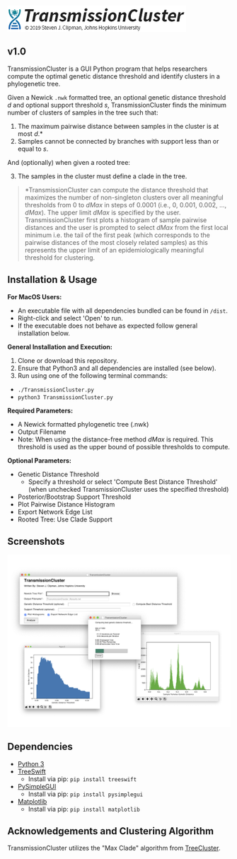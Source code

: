![logo](./resources/logo.png)
## v1.0
  TransmissionCluster is a GUI Python program that helps researchers compute the optimal genetic distance threshold and identify clusters in a phylogenetic tree.

  Given a Newick `.nwk` formatted tree, an optional genetic distance threshold *d* and optional support threshold *s*, TransmissionCluster finds the minimum number of clusters of samples in the tree such that:

  1. The maximum pairwise distance between samples in the cluster is at most *d*.\*
  2. Samples cannot be connected by branches with support less than or equal to *s*.

  And (optionally) when given a rooted tree:

  3. The samples in the cluster must define a clade in the tree.

  >\*TransmissionCluster can compute the distance threshold that maximizes the number of non-singleton clusters over all meaningful thresholds from 0 to *dMax* in steps of 0.0001 (i.e., 0, 0.001, 0.002, ..., *dMax*). The upper limit *dMax* is specified by the user. TransmissionCluster first plots a histogram of sample pairwise distances and the user is prompted to select *dMax* from the first local minimum i.e. the tail of the first peak (which corresponds to the pairwise distances of the most closely related samples) as this represents the upper limit of an epidemiologically meaningful threshold for clustering.

## Installation & Usage

  **For MacOS Users:**
  - An executable file with all dependencies bundled can be found in `/dist`.
  - Right-click and select 'Open' to run.
  - If the executable does not behave as expected follow general installation below.

  **General Installation and Execution:**
  1. Clone or download this repository.
  2. Ensure that Python3 and all dependencies are installed (see below).
  3. Run using one of the following terminal commands:
  - `./TransmissionCluster.py`
  - `python3 TransmissionCluster.py`

  **Required Parameters:**
  - A Newick formatted phylogenetic tree (.nwk)
  - Output Filename
  - Note: When using the distance-free method *dMax* is required. This threshold is used as the upper bound of possible thresholds to compute.

  **Optional Parameters:**
  - Genetic Distance Threshold
    - Specify a threshold or select 'Compute Best Distance Threshold' (when unchecked TransmissionCluster uses the specified threshold)
  - Posterior/Bootstrap Support Threshold
  - Plot Pairwise Distance Histogram
  - Export Network Edge List
  - Rooted Tree: Use Clade Support


## Screenshots
![Screenshot](./resources/s1.png)

## Dependencies
  * [Python 3](https://www.python.org/downloads/)
  * [TreeSwift](https://github.com/niemasd/TreeSwift)
    - Install via pip: `pip install treeswift`
  * [PySimpleGUI](https://pypi.org/project/PySimpleGUI/)
    - Install via pip: `pip install pysimplegui`
  * [Matplotlib](https://matplotlib.org/3.1.1/index.html)
    - Install via pip: `pip install matplotlib`



## Acknowledgements and Clustering Algorithm
TransmissionCluster utilizes the "Max Clade" algorithm from [TreeCluster](https://github.com/niemasd/TreeCluster).
